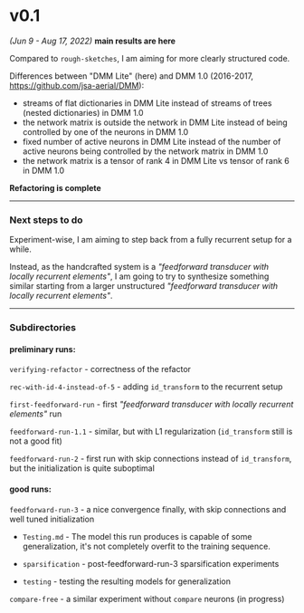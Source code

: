 # v0.1

_(Jun 9 - Aug 17, 2022)_ **main results are here**

Compared to `rough-sketches`, I am aiming for more clearly structured code.

Differences between "DMM Lite" (here) and DMM 1.0 (2016-2017, https://github.com/jsa-aerial/DMM):

 * streams of flat dictionaries in DMM Lite instead of streams of trees (nested dictionaries) in DMM 1.0
 * the network matrix is outside the network in DMM Lite instead of being controlled by one of the neurons in DMM 1.0
 * fixed number of active neurons in DMM Lite instead of the number of active neurons being controlled by the network matrix in DMM 1.0
 * the network matrix is a tensor of rank 4 in DMM Lite vs tensor of rank 6 in DMM 1.0

**Refactoring is complete**

---

### Next steps to do

Experiment-wise, I am aiming to step back from a fully recurrent setup for a while.

Instead, as the handcrafted system is a _"feedforward transducer with locally recurrent elements"_,
I am going to try to synthesize something similar starting from a larger unstructured
_"feedforward transducer with locally recurrent elements"_.

---

### Subdirectories

#### preliminary runs:

`verifying-refactor` - correctness of the refactor

`rec-with-id-4-instead-of-5` - adding `id_transform` to the recurrent setup

`first-feedforward-run` - first _"feedforward transducer with locally recurrent elements"_ run

`feedforward-run-1.1` - similar, but with L1 regularization (`id_transform` still is not a good fit)

`feedforward-run-2` - first run with skip connections instead of `id_transform`, but the initialization is quite suboptimal

#### good runs:

`feedforward-run-3` - a nice convergence finally, with skip connections and well tuned initialization

   * `Testing.md` - The model this run produces is capable of some generalization, it's not completely overfit to the training sequence.

   * `sparsification` - post-feedforward-run-3 sparsification experiments

   * `testing` - testing the resulting models for generalization
   
 `compare-free` - a similar experiment without `compare` neurons (in progress)
